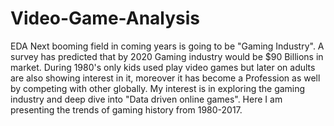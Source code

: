 # Video-Game-Analysis
EDA
Next booming field in coming years is going to be "Gaming Industry". A survey has predicted that by 2020 Gaming industry would be $90 Billions in market. During 1980's only kids used play video games but later on adults are also showing interest in it,  moreover it has become a Profession as well by competing with other globally.
My interest is in exploring the gaming industry and deep dive into  "Data driven online games".
Here I am presenting the trends of gaming history from 1980-2017.

